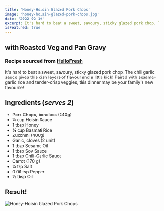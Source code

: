 ```yaml
---
title: 'Honey-Hoisin Glazed Pork Chops'
image: 'honey-hoisin-glazed-pork-chops.jpg'
date: '2022-02-10'
excerpt: It's hard to beat a sweet, savoury, sticky glazed pork chop. The chili garlic sauce gives this dish layers of flavour and a little kick! Paired with sesame-garlic rice and tender-crisp veggies, this dinner may be your family's new favourite!
isFeatured: true
---
```


## with Roasted Veg and Pan Gravy

### Recipe sourced from [HelloFresh](https://www.hellofresh.ca/recipes/honey-hoisin-glazed-pork-chops-621cdc8465ec3d7a8c15650b)

It's hard to beat a sweet, savoury, sticky glazed pork chop. The chili garlic sauce gives this dish layers of flavour and a little kick! Paired with sesame-garlic rice and tender-crisp veggies, this dinner may be your family's new favourite!

## Ingredients (_serves 2_)

- Pork Chops, boneless (340g)
- ¼ cup Hoisin Sauce
- 1 tbsp Honey
- ¾ cup Basmati Rice
- Zucchini (400g)
- Garlic, cloves (2 unit)
- 1 tbsp Sesame Oil
- 1 tbsp Soy Sauce
- 1 tbsp Chili-Garlic Sauce
- Carrot (170 g)
- ¼ tsp Salt
- 0.06 tsp Pepper
- ½ tbsp Oil

## Result!

![Honey-Hoisin Glazed Pork Chops](honey-hoisin-glazed-pork-chops-final.jpg)
